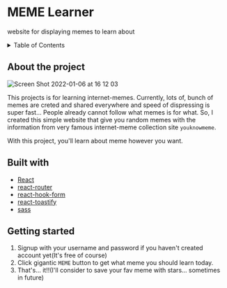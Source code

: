 # MEME Learner

website for displaying memes to learn about

<!-- TABLE OF CONTENTS -->
<details>
  <summary>Table of Contents</summary>
  <ol>
    <li>
      <a href="#about-the-project">About The Project</a>
      <ul>
        <li><a href="#built-with">Built With</a></li>
      </ul>
    </li>
    <li>
      <a href="#getting-started">Getting Started</a>
    </li>
  </ol>
</details>

## About the project

![Screen Shot 2022-01-06 at 16 12 03](https://user-images.githubusercontent.com/44974307/148343529-3804af53-e047-4b70-9d17-b4f3552f3e4a.png)

This projects is for learning internet-memes.
Currently, lots of, bunch of memes are creted and shared everywhere and speed of dispressing is super fast... 
People already cannot follow what 
memes is for what.
So, I created this simple website that give you random memes with the information from very famous internet-meme collection site `youknowmeme`.

With this project, you'll learn about meme however you want.

## Built with
- [React](https://github.com/facebook/react)
- [react-router](https://github.com/remix-run/react-router)
- [react-hook-form](https://github.com/react-hook-form/react-hook-form)
- [react-toastify](https://github.com/fkhadra/react-toastify)
- [sass](https://github.com/sass/dart-sass)

## Getting started
1. Signup with your username and password if you haven't created account yet(It's free of course)
2. Click gigantic `MEME` button to get what meme you should learn today.
3. That's... it!!(I'll consider to save your fav meme with stars... sometimes in future)

## 
